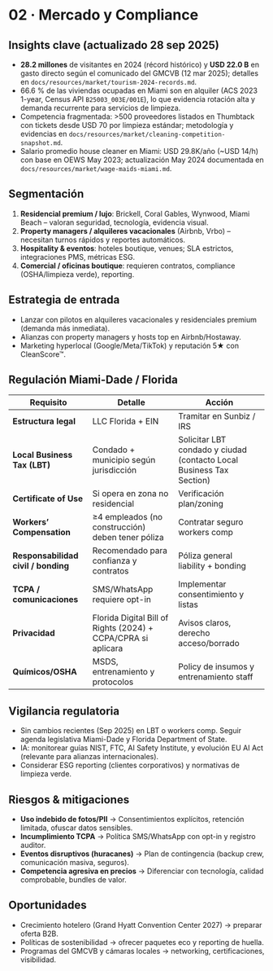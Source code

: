 # 02 · Mercado y Compliance

## Insights clave (actualizado 28 sep 2025)
- **28.2 millones** de visitantes en 2024 (récord histórico) y **USD 22.0 B** en gasto directo según el comunicado del GMCVB (12 mar 2025); detalles en `docs/resources/market/tourism-2024-records.md`.
- 66.6 % de las viviendas ocupadas en Miami son en alquiler (ACS 2023 1-year, Census API `B25003_003E/001E`), lo que evidencia rotación alta y demanda recurrente para servicios de limpieza.
- Competencia fragmentada: >500 proveedores listados en Thumbtack con tickets desde USD 70 por limpieza estándar; metodología y evidencias en `docs/resources/market/cleaning-competition-snapshot.md`.
- Salario promedio house cleaner en Miami: USD 29.8K/año (~USD 14/h) con base en OEWS May 2023; actualización May 2024 documentada en `docs/resources/market/wage-maids-miami.md`.

## Segmentación
1. **Residencial premium / lujo**: Brickell, Coral Gables, Wynwood, Miami Beach – valoran seguridad, tecnología, evidencia visual.
2. **Property managers / alquileres vacacionales** (Airbnb, Vrbo) – necesitan turnos rápidos y reportes automáticos.
3. **Hospitality & eventos**: hoteles boutique, venues; SLA estrictos, integraciones PMS, métricas ESG.
4. **Comercial / oficinas boutique**: requieren contratos, compliance (OSHA/limpieza verde), reporting.

## Estrategia de entrada
- Lanzar con pilotos en alquileres vacacionales y residenciales premium (demanda más inmediata).
- Alianzas con property managers y hosts top en Airbnb/Hostaway.
- Marketing hyperlocal (Google/Meta/TikTok) y reputación 5★ con CleanScore™.

## Regulación Miami-Dade / Florida
| Requisito | Detalle | Acción |
|-----------|---------|--------|
| **Estructura legal** | LLC Florida + EIN | Tramitar en Sunbiz / IRS |
| **Local Business Tax (LBT)** | Condado + municipio según jurisdicción | Solicitar LBT condado y ciudad (contacto Local Business Tax Section) |
| **Certificate of Use** | Si opera en zona no residencial | Verificación plan/zoning |
| **Workers’ Compensation** | ≥4 empleados (no construcción) deben tener póliza | Contratar seguro workers comp |
| **Responsabilidad civil / bonding** | Recomendado para confianza y contratos | Póliza general liability + bonding |
| **TCPA / comunicaciones** | SMS/WhatsApp requiere opt-in | Implementar consentimiento y listas |
| **Privacidad** | Florida Digital Bill of Rights (2024) + CCPA/CPRA si aplicara | Avisos claros, derecho acceso/borrado |
| **Químicos/OSHA** | MSDS, entrenamiento y protocolos | Policy de insumos y entrenamiento staff |

## Vigilancia regulatoria
- Sin cambios recientes (Sep 2025) en LBT o workers comp. Seguir agenda legislativa Miami-Dade y Florida Department of State.
- IA: monitorear guías NIST, FTC, AI Safety Institute, y evolución EU AI Act (relevante para alianzas internacionales).
- Considerar ESG reporting (clientes corporativos) y normativas de limpieza verde.

## Riesgos & mitigaciones
- **Uso indebido de fotos/PII** → Consentimientos explícitos, retención limitada, ofuscar datos sensibles.
- **Incumplimiento TCPA** → Política SMS/WhatsApp con opt-in y registro auditor.
- **Eventos disruptivos (huracanes)** → Plan de contingencia (backup crew, comunicación masiva, seguros).
- **Competencia agresiva en precios** → Diferenciar con tecnología, calidad comprobable, bundles de valor.

## Oportunidades
- Crecimiento hotelero (Grand Hyatt Convention Center 2027) -> preparar oferta B2B.
- Políticas de sostenibilidad → ofrecer paquetes eco y reporting de huella.
- Programas del GMCVB y cámaras locales → networking, certificaciones, visibilidad.
